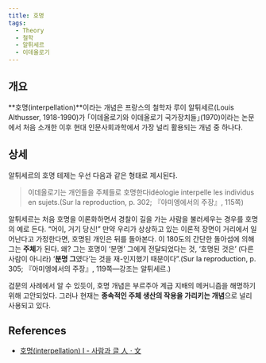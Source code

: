 ```yaml
---
title: 호명
tags:
  - Theory
  - 철학
  - 알튀세르
  - 이데올로기
---
```


## 개요
 **호명(interpellation)**이라는 개념은 프랑스의 철학자 루이 알튀세르(Louis Althusser, 1918-1990)가 ｢이데올로기와 이데올로기 국가장치들｣(1970)이라는 논문에서 처음 소개한 이후 현대 인문사회과학에서 가장 널리 활용되는 개념 중 하나다.

## 상세
알튀세르의 호명 테제는 우선 다음과 같은 형태로 제시된다.

> 이데올로기는 개인들을 주체들로 호명한다idéologie interpelle les individus en sujets.(Sur la reproduction, p. 302; 『아미엥에서의 주장』, 115쪽)

알튀세르는 처음 호명을 이론화하면서 경찰이 길을 가는 사람을 불러세우는 경우를 호명의 예로 든다. “어이, 거기 당신!” 만약 우리가 상상하고 있는 이론적 장면이 거리에서 일어난다고 가정한다면, 호명된 개인은 뒤를 돌아본다. 이 180도의 간단한 돌아섬에 의해 그는 **주체**가 된다. 왜? 그는 호명이 ‘분명’ 그에게 전달되었다는 것, ‘호명된 것은’ (다른 사람이 아니라) ‘**분명 그**였다’는 것을 재-인지했기 때문이다”.(Sur la reproduction, p. 305; 『아미엥에서의 주장』, 119쪽—강조는 알튀세르.)

 검문의 사례에서 알 수 있듯이, 호명 개념은 부르주아 계급 지배의 메커니즘을 해명하기 위해 고안되었다. 그러나 현재는 **종속적인 주체 생산의 작용을 가리키는 개념**으로 널리 사용되고 있다.

## References
- [호명(interpellation) I - 사람과 글 人ㆍ文](http://rikszine.korea.ac.kr/front/article/humanList.minyeon?selectArticle_id=153&selectCategory_id=1)